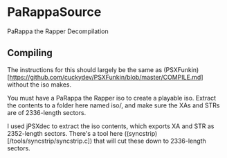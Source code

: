 # PaRappaSource
PaRappa the Rapper Decompilation

## Compiling
The instructions for this should largely be the same as (PSXFunkin)[https://github.com/cuckydev/PSXFunkin/blob/master/COMPILE.md] without the iso makes.

You must have a PaRappa the Rapper iso to create a playable iso. Extract the contents to a folder here named iso/, and make sure the XAs and STRs are of 2336-length sectors.

I used jPSXdec to extract the iso contents, which exports XA and STR as 2352-length sectors. There's a tool here ((syncstrip)[/tools/syncstrip/syncstrip.c]) that will cut these down to 2336-length sectors.
